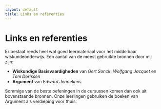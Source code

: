 ```yaml
---
layout: default
title: Links en referenties
---
```



Links en referenties
==========================
Er bestaat reeds heel wat goed leermateriaal voor het middelbaar wiskundeonderwijs. Een aantal van de meest gebruikte bronnen door mij zijn:

* **Wiskundige Basisvaardigheden** van _Gert Sonck_, _Wolfgang Jacquet_ en _Tom Dorissen_
* **Argument** van _Edward Jennekens_

Sommige van de beste oefeningen in de cursussen komen dan ook uit bovenstaande bronnen. Onze leerlingen gebruiken de boeken van Argument als verdieping voor thuis.
